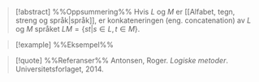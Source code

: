 
> [!abstract] %%Oppsummering%%
> Hvis $L$ og $M$ er [[Alfabet, tegn, streng og språk|språk]], er konkateneringen (eng. concatenation) av $L$ og $M$ språket $LM=\{st|s\in L, t\in M\}$.

> [!example] %%Eksempel%%
> 

> [!quote] %%Referanser%%
>Antonsen, Roger. *Logiske metoder*. Universitetsforlaget, 2014.


